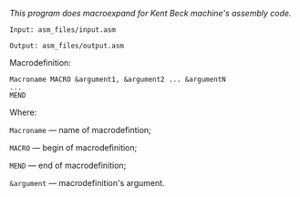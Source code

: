 *This program does macroexpand for Kent Beck machine's assembly code.*

`Input: asm_files/input.asm`

`Output: asm_files/output.asm`

Macrodefinition:
```
Macroname MACRO &argument1, &argument2 ... &argumentN
...
MEND
```

Where:

`Macroname` — name of macrodefintion;

`MACRO` — begin of macrodefinition;

`MEND` — end of macrodefinition;

`&argument` — macrodefinition's argument.
